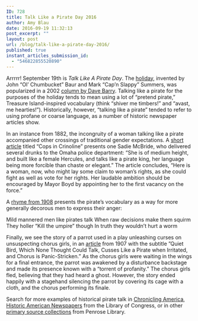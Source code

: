 ```yaml
---
ID: 728
title: Talk Like a Pirate Day 2016
author: Amy Blau
date: 2016-09-19 11:32:13
post_excerpt: ""
layout: post
url: /blog/talk-like-a-pirate-day-2016/
published: true
instant_articles_submission_id:
  - "546822855520890"
---
```

Arrrrr! September 19th is <i>Talk Like A Pirate Day</i>. The <a href="http://talklikeapirate.com/wordpress/">holiday</a>, invented by John “Ol’ Chumbucket” Baur and Mark “Cap’n Slappy” Summers, was popularized in a 2002 <a href="http://www.miamiherald.com/living/liv-columns-blogs/dave-barry/article1928052.html">column by Dave Barry</a>. Talking like a pirate for the purposes of the holiday tends to mean using a lot of “pretend pirate,” Treasure Island-inspired vocabulary (think “shiver me timbers!” and “avast, me hearties!”). Historically, however, “talking like a pirate” tended to refer to using profane or coarse language, as a number of historic newspaper articles show.

In an instance from 1882, the incongruity of a woman talking like a pirate accompanied other crossings of traditional gender expectations. A <a href="http://chroniclingamerica.loc.gov/lccn/sn99021999/1882-12-28/ed-1/seq-8/">short article</a> titled “Cops in Crinoline” presents one Sadie McBride, who delivered several drunks to the Omaha police department: “She is of medium height, and built like a female Hercules, and talks like a pirate king, her language being more forcible than chaste or elegant.” The article concludes, “Here is a woman, now, who might lay some claim to woman’s rights, as she could fight as well as vote for her rights. Her laudable ambition should be encouraged by Mayor Boyd by appointing her to the first vacancy on the force.”
<p style="text-align: left;">A <a href="http://chroniclingamerica.loc.gov/lccn/sn85053157/1908-06-03/ed-1/seq-7/">rhyme from 1908</a> presents the pirate’s vocabulary as a way for more generally decorous men to express their anger:</p>
<p style="text-align: left;">Mild mannered men like pirates talk
When raw decisions make them squirm
They holler “Kill the umpire” though
In truth they wouldn’t hurt a worm</p>
Finally, we see the story of a parrot used in a play unleashing curses on unsuspecting chorus girls, in an <a href="http://chroniclingamerica.loc.gov/lccn/sn85042462/1907-06-28/ed-1/seq-5/">article</a> from 1907 with the subtitle ”Quiet Bird, Which None Thought Could Talk, Cusses Like a Pirate when Irritated, and Chorus is Panic-Stricken.” As the chorus girls were waiting in the wings for a final entrance, the parrot was awakened by a disturbance backstage and made its presence known with a “torrent of profanity.” The chorus girls fled, believing that they had heard a ghost. However, the story ended happily with a stagehand silencing the parrot by covering its cage with a cloth, and the chorus performing its finale.

Search for more examples of historical pirate talk in <a href="http://chroniclingamerica.loc.gov/">Chronicling America, Historic American Newspapers</a> from the Library of Congress, or in other <a href="http://libguides.whitman.edu/primarysources">primary source collections</a> from Penrose Library.